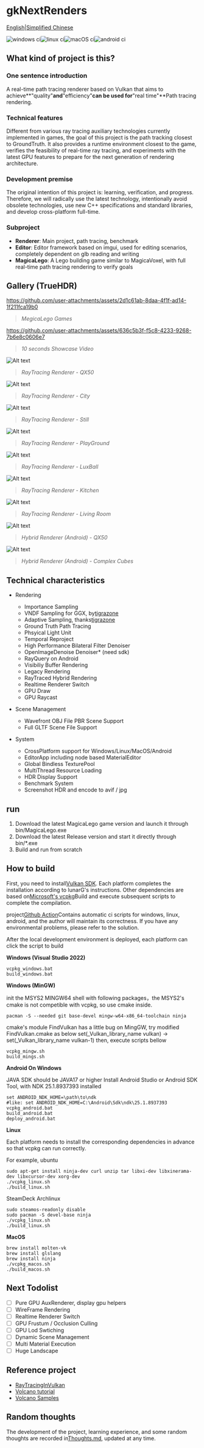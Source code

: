 # gkNextRenders

[English](README.en.md)\|[Simplified Chinese](README.md)

![windows ci](https://github.com/gameknife/gkNextRenderer/actions/workflows/windows.yml/badge.svg)![linux ci](https://github.com/gameknife/gkNextRenderer/actions/workflows/linux.yml/badge.svg)![macOS ci](https://github.com/gameknife/gkNextRenderer/actions/workflows/macos.yml/badge.svg)![android ci](https://github.com/gameknife/gkNextRenderer/actions/workflows/android.yml/badge.svg)

## What kind of project is this?

### One sentence introduction

A real-time path tracing renderer based on Vulkan that aims to achieve**"quality"**and**"efficiency"**can be used for**"real time"**Path tracing rendering.

### Technical features

Different from various ray tracing auxiliary technologies currently implemented in games, the goal of this project is the path tracking closest to GroundTruth.
It also provides a runtime environment closest to the game, verifies the feasibility of real-time ray tracing, and experiments with the latest GPU features to prepare for the next generation of rendering architecture.

### Development premise

The original intention of this project is: learning, verification, and progress. Therefore, we will radically use the latest technology, intentionally avoid obsolete technologies, use new C++ specifications and standard libraries, and develop cross-platform full-time.

### Subproject

-   **Renderer**: Main project, path tracing, benchmark
-   **Editor**: Editor framework based on imgui, used for editing scenarios, completely dependent on glb reading and writing
-   **MagicaLego**: A Lego building game similar to MagicaVoxel, with full real-time path tracing rendering to verify goals

## Gallery (TrueHDR)

<https://github.com/user-attachments/assets/2d1c61ab-8daa-4f1f-ad14-1f211fca19b0>

> _MegicaLego Games_

<https://github.com/user-attachments/assets/636c5b3f-f5c8-4233-9268-7b6e8c0606e7>

> _10 seconds Showcase Video_

![Alt text](gallery/Qx50.avif?raw=true "Qx50")

> _RayTracing Renderer - QX50_

![Alt text](gallery/city.glb.avif?raw=true "City")

> _RayTracing Renderer - City_

![Alt text](gallery/Still.avif?raw=true "Still")

> _RayTracing Renderer - Still_

![Alt text](gallery/playground.glb.avif?raw=true "PlayGround")

> _RayTracing Renderer - PlayGround_

![Alt text](gallery/LuxBall.avif?raw=true "LuxBall")

> _RayTracing Renderer - LuxBall_

![Alt text](gallery/Kitchen.avif?raw=true "Kitchen")

> _RayTracing Renderer - Kitchen_

![Alt text](gallery/LivingRoom.avif?raw=true "Living Room")

> _RayTracing Renderer - Living Room_

![Alt text](gallery/Qx50_Android.avif?raw=true "Qx50Android")

> _Hybrid Renderer (Android) - QX50_

![Alt text](gallery/Complex_Android.avif?raw=true "ComplexAndroid")

> _Hybrid Renderer (Android) - Complex Cubes_

## Technical characteristics

-   Rendering
    -   Importance Sampling
    -   VNDF Sampling for GGX, by[tigrazone](https://github.com/tigrazone)
    -   Adaptive Sampling, thanks[tigrazone](https://github.com/tigrazone)
    -   Ground Truth Path Tracing
    -   Phsyical Light Unit
    -   Temporal Reproject
    -   High Performance Bilateral Filter Denoiser
    -   OpenImageDenoise Denoiser\* (need sdk)
    -   RayQuery on Android
    -   Visibiliy Buffer Rendering
    -   Legacy Rendering
    -   RayTraced Hybrid Rendering
    -   Realtime Renderer Switch
    -   GPU Draw
    -   GPU Raycast

-   Scene Management
    -   Wavefront OBJ File PBR Scene Support
    -   Full GLTF Scene File Support

-   System
    -   CrossPlatform support for Windows/Linux/MacOS/Android
    -   EditorApp including node based MaterialEditor
    -   Global Bindless TexturePool
    -   MultiThread Resource Loading
    -   HDR Display Support
    -   Benchmark System
    -   Screenshot HDR and encode to avif / jpg

## run

1.  Download the latest MagicaLego game version and launch it through bin/MagicaLego.exe
2.  Download the latest Release version and start it directly through bin/\*.exe
3.  Build and run from scratch

## How to build

First, you need to install[Vulkan SDK](https://vulkan.lunarg.com/sdk/home). Each platform completes the installation according to lunarG's instructions. Other dependencies are based on[Microsoft's vcpkg](https://github.com/Microsoft/vcpkg)Build and execute subsequent scripts to complete the compilation.

project[Github Action](.github/workflows)Contains automatic ci scripts for windows, linux, android, and the author will maintain its correctness. If you have any environmental problems, please refer to the solution.

After the local development environment is deployed, each platform can click the script to build

**Windows (Visual Studio 2022)**

    vcpkg_windows.bat
    build_windows.bat

**Windows (MinGW)**

init the MSYS2 MINGW64 shell with following packages，the MSYS2's cmake is not competible with vcpkg, so use cmake inside.

    pacman -S --needed git base-devel mingw-w64-x86_64-toolchain ninja

cmake's module FindVulkan has a little bug on MingGW, try modified FindVulkan.cmake as below
set(\_Vulkan_library_name vulkan) -> set(\_Vulkan_library_name vulkan-1)
then, execute scripts bellow

    vcpkg_mingw.sh
    build_mings.sh

**Android On Windows**

JAVA SDK should be JAVA17 or higher
Install Android Studio or Android SDK Tool, with NDK 25.1.8937393 installed

    set ANDROID_NDK_HOME=\path\to\ndk
    #like: set ANDROID_NDK_HOME=C:\Android\Sdk\ndk\25.1.8937393
    vcpkg_android.bat
    build_android.bat
    deploy_android.bat

**Linux**

Each platform needs to install the corresponding dependencies in advance so that vcpkg can run correctly.

For example, ubuntu

    sudo apt-get install ninja-dev curl unzip tar libxi-dev libxinerama-dev libxcursor-dev xorg-dev
    ./vcpkg_linux.sh
    ./build_linux.sh

SteamDeck Archlinux

    sudo steamos-readonly disable
    sudo pacman -S devel-base ninja
    ./vcpkg_linux.sh
    ./build_linux.sh

**MacOS**

    brew install molten-vk
    brew install glslang
    brew install ninja
    ./vcpkg_macos.sh
    ./build_macos.sh

## Next Todolist

-   [ ] Pure GPU AuxRenderer, display gpu helpers
-   [ ] WireFrame Rendering
-   [ ] Realtime Renderer Switch
-   [ ] GPU Frustum / Occlusion Culling
-   [ ] GPU Lod Swtiching
-   [ ] Dynamic Scene Management
-   [ ] Multi Material Execution
-   [ ] Huge Landscape

## Reference project

-   [RayTracingInVulkan](https://github.com/GPSnoopy/RayTracingInVulkan)
-   [Volcano tutorial](https://vulkan-tutorial.com/)
-   [Volcano Samples](https://github.com/KhronosGroup/Vulkan-Samples)

## Random thoughts

The development of the project, learning experience, and some random thoughts are recorded in[Thoughts.md](doc/Thoughts.md), updated at any time.
